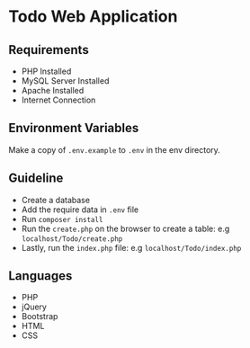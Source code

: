 # Todo Web Application

## Requirements

- PHP Installed
- MySQL Server Installed
- Apache Installed
- Internet Connection 

## Environment Variables
Make a copy of `.env.example` to `.env` in the env directory.

## Guideline
- Create a database
- Add the require data in `.env` file
- Run `composer install`
- Run the `create.php` on the browser to create a table: e.g `localhost/Todo/create.php`
- Lastly, run the `index.php` file: e.g `localhost/Todo/index.php`

## Languages
- PHP
- jQuery
- Bootstrap
- HTML
- CSS